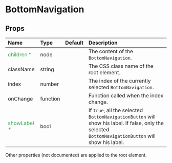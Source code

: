 BottomNavigation
================



Props
-----


| Name | Type | Default | Description |
|:-----|:-----|:--------|:------------|
| <span style="color: #31a148">children *</span> | node |  | The content of the `BottomNavigation`. |
| className | string |  | The CSS class name of the root element. |
| index | number |  | The index of the currently selected `BottomNavigation`. |
| onChange | function |  | Function called when the index change. |
| <span style="color: #31a148">showLabel *</span> | bool |  | If `true`, all the selected `BottomNavigationButton` will show his label. If false, only the selected `BottomNavigationButton` will show his label. |

Other properties (not documented) are applied to the root element.
